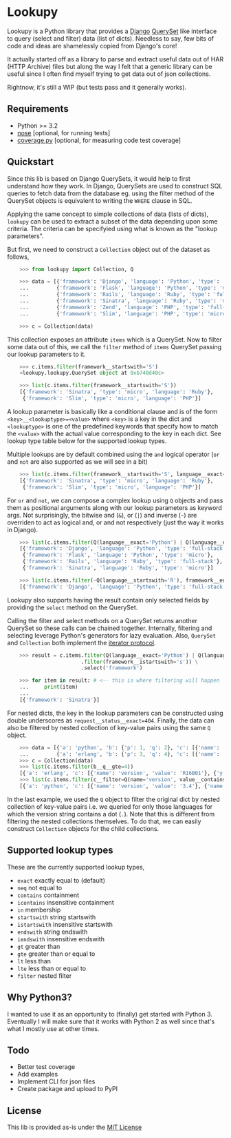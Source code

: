 Lookupy
=======

Lookupy is a Python library that provides a
[Django](http://djangoproject.com/)
[QuerySet](https://docs.djangoproject.com/en/1.5/ref/models/querysets/)
like interface to query (select and filter) data (list of
dicts). Needless to say, few bits of code and ideas are shamelessly
copied from Django's core!

It actually started off as a library to parse and extract useful data
out of HAR (HTTP Archive) files but along the way I felt that a
generic library can be useful since I often find myself trying to get
data out of json collections.

Rightnow, it's still a WIP (but tests pass and it generally works).


Requirements
------------

* Python >= 3.2
* [nose](http://pythontesting.net/framework/nose/nose-introduction/)
  [optional, for running tests]
* [coverage.py](http://nedbatchelder.com/code/coverage/)
  [optional, for measuring code test coverage]


Quickstart
----------

Since this lib is based on Django QuerySets, it would help to first
understand how they work. In Django, QuerySets are used to construct
SQL queries to fetch data from the database eg. using the filter
method of the QuerySet objects is equivalent to writing the ``WHERE``
clause in SQL.

Applying the same concept to simple collections of data (lists of
dicts), ``lookupy`` can be used to extract a subset of the data
depending upon some criteria. The criteria can be specifyied using
what is known as the "lookup parameters".

But first, we need to construct a ``Collection`` object out of the
dataset as follows,

```python
    >>> from lookupy import Collection, Q

    >>> data = [{'framework': 'Django', 'language': 'Python', 'type': 'full-stack'},
    ...         {'framework': 'Flask', 'language': 'Python', 'type': 'micro'},
    ...         {'framework': 'Rails', 'language': 'Ruby', 'type': 'full-stack'},
    ...         {'framework': 'Sinatra', 'language': 'Ruby', 'type': 'micro'},
    ...         {'framework': 'Zend', 'language': 'PHP', 'type': 'full-stack'},
    ...         {'framework': 'Slim', 'language': 'PHP', 'type': 'micro'}]

    >>> c = Collection(data)
```

This collection exposes an attribute ``items`` which is a QuerySet.
Now to filter some data out of this, we call the ``filter`` method of
``items`` QuerySet passing our lookup parameters to it.

```python
    >>> c.items.filter(framework__startswith='S')
    <lookupy.lookupy.QuerySet object at 0xb740d40c>

    >>> list(c.items.filter(framework__startswith='S'))
    [{'framework': 'Sinatra', 'type': 'micro', 'language': 'Ruby'},
     {'framework': 'Slim', 'type': 'micro', 'language': 'PHP'}]
```

A lookup parameter is basically like a conditional clause and is of
the form ``<key>__<lookuptype>=<value>`` where ``<key>`` is a key in
the dict and ``<lookuptype>`` is one of the predefined keywords that
specify how to match the ``<value>`` with the actual value
corresponding to the key in each dict. See lookup type table below for
the supported lookup types.

Multiple lookups are by default combined using the ``and`` logical
operator (``or`` and ``not`` are also supported as we will see in a
bit)

```python
    >>> list(c.items.filter(framework__startswith='S', language__exact='Ruby'))
    [{'framework': 'Sinatra', 'type': 'micro', 'language': 'Ruby'},
     {'framework': 'Slim', 'type': 'micro', 'language': 'PHP'}]
```

For ``or`` and ``not``, we can compose a complex lookup using ``Q``
objects and pass them as positional arguments along with our lookup
parameters as keyword args. Not surprisingly, the bitwise and (``&``),
or (``|``) and inverse (``~``) are overriden to act as logical and, or
and not respectively (just the way it works in Django).

```python
    >>> list(c.items.filter(Q(language__exact='Python') | Q(language__exact='Ruby')))
    [{'framework': 'Django', 'language': 'Python', 'type': 'full-stack'},
     {'framework': 'Flask', 'language': 'Python', 'type': 'micro'},
     {'framework': 'Rails', 'language': 'Ruby', 'type': 'full-stack'},
     {'framework': 'Sinatra', 'language': 'Ruby', 'type': 'micro'}]

    >>> list(c.items.filter(~Q(language__startswith='R'), framework__endswith='go'))
    [{'framework': 'Django', 'language': 'Python', 'type': 'full-stack'}]
```

Lookupy also supports having the result contain only selected fields
by providing the ``select`` method on the QuerySet.

Calling the filter and select methods on a QuerySet returns another
QuerySet so these calls can be chained together. Internally, filtering
and selecting leverage Python's generators for lazy evaluation. Also,
``QuerySet`` and ``Collection`` both implement the
[iterator protocol](http://docs.python.org/2/tutorial/classes.html#iterators).

```python
    >>> result = c.items.filter(Q(language__exact='Python') | Q(language__exact='Ruby')) \
                        .filter(framework__istartswith='s')) \
                        .select('framework')

    >>> for item in result: # <-- this is where filtering will happen
    ...     print(item)
    ...
    [{'framework': 'Sinatra'}]
```

For nested dicts, the key in the lookup parameters can be constructed
using double underscores as ``request__status__exact=404``. Finally,
the data can also be filtered by nested collection of key-value pairs
using the same ``Q`` object.

```python
    >>> data = [{'a': 'python', 'b': {'p': 1, 'q': 2}, 'c': [{'name': 'version', 'value': '3.4'}, {'name': 'author', 'value': 'Guido van Rossum'}]},
    ...         {'a': 'erlang', 'b': {'p': 3, 'q': 4}, 'c': [{'name': 'version', 'value': 'R16B01'}, {'name': 'author', 'y': 'Joe Armstrong'}]}]
    >>> c = Collection(data)
    >>> list(c.items.filter(b__q__gte=4))
    [{'a': 'erlang', 'c': [{'name': 'version', 'value': 'R16B01'}, {'y': 'Joe Armstrong', 'name': 'author'}], 'b': {'q': 4, 'p': 3}}]
    >>> list(c.items.filter(c__filter=Q(name='version', value__contains='.')))
    [{'a': 'python', 'c': [{'name': 'version', 'value': '3.4'}, {'name': 'author', 'value': 'Guido van Rossum'}], 'b': {'q': 2, 'p': 1}}]
```

In the last example, we used the ``Q`` object to filter the original
dict by nested collection of key-value pairs i.e. we queried for only
those languages for which the version string contains a dot
(``.``). Note that this is different from filtering the nested
collections themselves. To do that, we can easily construct
``Collection`` objects for the child collections.


Supported lookup types
----------------------

These are the currently supported lookup types,

* ``exact`` exactly equal to (default)
* ``neq`` not equal to
* ``contains`` containment
* ``icontains`` insensitive containment
* ``in`` membership
* ``startswith`` string startswith
* ``istartswith`` insensitive startswith
* ``endswith`` string endswith
* ``iendswith`` insensitive endswith
* ``gt`` greater than
* ``gte`` greater than or equal to
* ``lt`` less than
* ``lte`` less than or equal to
* ``filter`` nested filter


Why Python3?
------------

I wanted to use it as an opportunity to (finally) get started with
Python 3. Eventually I will make sure that it works with Python 2 as
well since that's what I mostly use at other times.


Todo
----

* Better test coverage
* Add examples
* Implement CLI for json files
* Create package and upload to PyPI


License
-------

This lib is provided as-is under the
[MIT License](http://opensource.org/licenses/MIT)

